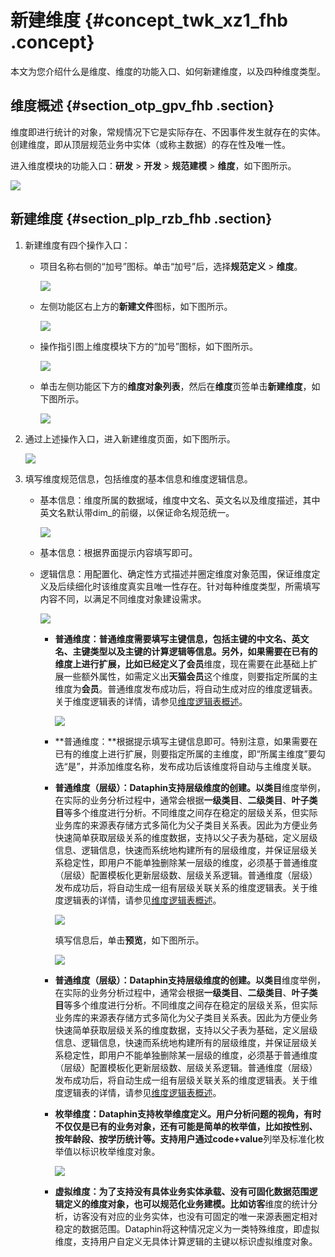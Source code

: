 # 新建维度 {#concept_twk_xz1_fhb .concept}

本文为您介绍什么是维度、维度的功能入口、如何新建维度，以及四种维度类型。

## 维度概述 {#section_otp_gpv_fhb .section}

维度即进行统计的对象，常规情况下它是实际存在、不因事件发生就存在的实体。创建维度，即从顶层规范业务中实体（或称主数据）的存在性及唯一性。

进入维度模块的功能入口：**研发** \> **开发** \> **规范建模** \> **维度**，如下图所示。

![](http://static-aliyun-doc.oss-cn-hangzhou.aliyuncs.com/assets/img/149551/155599244941571_zh-CN.png)

## 新建维度 {#section_plp_rzb_fhb .section}

1.  新建维度有四个操作入口：
    -   项目名称右侧的“加号”图标。单击“加号”后，选择**规范定义** \> **维度**。

        ![](http://static-aliyun-doc.oss-cn-hangzhou.aliyuncs.com/assets/img/149551/155599244941513_zh-CN.png)

    -   左侧功能区右上方的**新建文件**图标，如下图所示。

        ![](http://static-aliyun-doc.oss-cn-hangzhou.aliyuncs.com/assets/img/149551/155599244941884_zh-CN.png)

    -   操作指引图上维度模块下方的“加号”图标，如下图所示。

        ![](http://static-aliyun-doc.oss-cn-hangzhou.aliyuncs.com/assets/img/149551/155599244941885_zh-CN.png)

    -   单击左侧功能区下方的**维度对象列表**，然后在**维度**页签单击**新建维度**，如下图所示。

        ![](http://static-aliyun-doc.oss-cn-hangzhou.aliyuncs.com/assets/img/149551/155599244941516_zh-CN.png)

2.  通过上述操作入口，进入新建维度页面，如下图所示。

    ![](http://static-aliyun-doc.oss-cn-hangzhou.aliyuncs.com/assets/img/149551/155599244941518_zh-CN.png)

3.  填写维度规范信息，包括维度的基本信息和维度逻辑信息。
    -   基本信息：维度所属的数据域，维度中文名、英文名以及维度描述，其中英文名默认带dim\_的前缀，以保证命名规范统一。

        ![](http://static-aliyun-doc.oss-cn-hangzhou.aliyuncs.com/assets/img/149551/155599245041520_zh-CN.png)

    -   基本信息：根据界面提示内容填写即可。
    -   逻辑信息：用配置化、确定性方式描述并圈定维度对象范围，保证维度定义及后续细化时该维度真实且唯一性存在。针对每种维度类型，所需填写内容不同，以满足不同维度对象建设需求。

        ![](http://static-aliyun-doc.oss-cn-hangzhou.aliyuncs.com/assets/img/149551/155599245041522_zh-CN.png)

        -   **普通维度：**普通维度需要填写主键信息，包括主键的中文名、英文名、主键类型以及主键的计算逻辑等信息。另外，如果需要在已有的维度上进行扩展，比如已经定义了**会员**维度，现在需要在此基础上扩展一些额外属性，如需定义出**天猫会员**这个维度，则要指定所属的主维度为**会员**。普通维度发布成功后，将自动生成对应的维度逻辑表。关于维度逻辑表的详情，请参见[维度逻辑表概述](cn.zh-CN/用户指南/数据建模研发/逻辑表-维度逻辑表/维度逻辑表概述.md#)。

            ![](http://static-aliyun-doc.oss-cn-hangzhou.aliyuncs.com/assets/img/149551/155599245041523_zh-CN.png)

        -   **普通维度：**根据提示填写主键信息即可。特别注意，如果需要在已有的维度上进行扩展，则要指定所属的主维度，即“所属主维度”要勾选“是”，并添加维度名称，发布成功后该维度将自动与主维度关联。
        -   **普通维度（层级）：**Dataphin支持层级维度的创建。以**类目**维度举例，在实际的业务分析过程中，通常会根据**一级类目**、**二级类目**、**叶子类目**等多个维度进行分析。不同维度之间存在稳定的层级关系，但实际业务库的来源表存储方式多简化为父子类目关系表。因此为方便业务快速简单获取层级关系的维度数据，支持以父子表为基础，定义层级信息、逻辑信息，快速而系统地构建所有的层级维度，并保证层级关系稳定性，即用户不能单独删除某一层级的维度，必须基于普通维度（层级）配置模板化更新层级数、层级关系逻辑。普通维度（层级）发布成功后，将自动生成一组有层级关联关系的维度逻辑表。关于维度逻辑表的详情，请参见[维度逻辑表概述](cn.zh-CN/用户指南/数据建模研发/逻辑表-维度逻辑表/维度逻辑表概述.md#)。

            ![](http://static-aliyun-doc.oss-cn-hangzhou.aliyuncs.com/assets/img/149551/155599245541538_zh-CN.png)

            填写信息后，单击**预览**，如下图所示。

            ![](http://static-aliyun-doc.oss-cn-hangzhou.aliyuncs.com/assets/img/149551/155599245641540_zh-CN.png)

        -   **普通维度（层级）：**Dataphin支持层级维度的创建。以**类目**维度举例，在实际的业务分析过程中，通常会根据**一级类目**、**二级类目**、**叶子类目**等多个维度进行分析。不同维度之间存在稳定的层级关系，但实际业务库的来源表存储方式多简化为父子类目关系表。因此为方便业务快速简单获取层级关系的维度数据，支持以父子表为基础，定义层级信息、逻辑信息，快速而系统地构建所有的层级维度，并保证层级关系稳定性，即用户不能单独删除某一层级的维度，必须基于普通维度（层级）配置模板化更新层级数、层级关系逻辑。普通维度（层级）发布成功后，将自动生成一组有层级关联关系的维度逻辑表。关于维度逻辑表的详情，请参见[维度逻辑表概述](cn.zh-CN/用户指南/数据建模研发/逻辑表-维度逻辑表/维度逻辑表概述.md#)。
        -   **枚举维度：**Dataphin支持枚举维度定义。用户分析问题的视角，有时不仅仅是已有的业务对象，还有可能是简单的枚举值，比如按性别、按年龄段、按学历统计等。支持用户通过**code+value**列举及标准化枚举值以标识枚举维度对象。

            ![](http://static-aliyun-doc.oss-cn-hangzhou.aliyuncs.com/assets/img/149551/155599245641541_zh-CN.png)

        -   **虚拟维度：**为了支持没有具体业务实体承载、没有可固化数据范围逻辑定义的维度对象，也可以规范化业务建模。比如**访客**维度的统计分析，访客没有对应的业务实体，也没有可固定的唯一来源表圈定相对稳定的数据范围。Dataphin将这种情况定义为一类特殊维度，即虚拟维度，支持用户自定义无具体计算逻辑的主键以标识虚拟维度对象。

